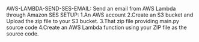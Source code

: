 AWS-LAMBDA-SEND-SES-EMAIL:
   Send an email from AWS Lambda through Amazon SES
SETUP:
   1.An AWS account
   2.Create an S3 bucket and Upload the zip file to your S3 bucket.
   3.That zip file providing main.py source code
   4.Create an AWS Lambda function using your ZIP file as the source code.


